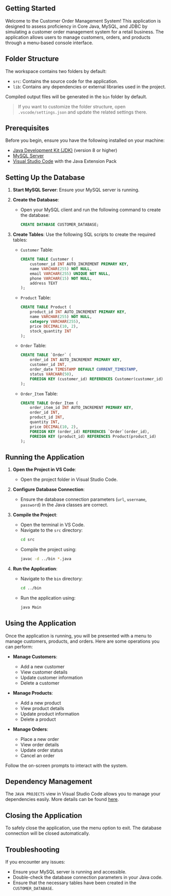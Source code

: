 ## Getting Started

Welcome to the Customer Order Management System! This application is designed to assess proficiency in Core Java, MySQL, and JDBC by simulating a customer order management system for a retail business. The application allows users to manage customers, orders, and products through a menu-based console interface.

## Folder Structure

The workspace contains two folders by default:

- `src`: Contains the source code for the application.
- `lib`: Contains any dependencies or external libraries used in the project.

Compiled output files will be generated in the `bin` folder by default.

> If you want to customize the folder structure, open `.vscode/settings.json` and update the related settings there.

## Prerequisites

Before you begin, ensure you have the following installed on your machine:

- [Java Development Kit (JDK)](https://www.oracle.com/java/technologies/javase-downloads.html) (version 8 or higher)
- [MySQL Server](https://dev.mysql.com/downloads/mysql/)
- [Visual Studio Code](https://code.visualstudio.com/) with the Java Extension Pack

## Setting Up the Database

1. **Start MySQL Server**: Ensure your MySQL server is running.

2. **Create the Database**: 
    - Open your MySQL client and run the following command to create the database:
      ```sql
      CREATE DATABASE CUSTOMER_DATABASE;
      ```

3. **Create Tables**: Use the following SQL scripts to create the required tables:

   - `Customer` Table:
     ```sql
     CREATE TABLE Customer (
         customer_id INT AUTO_INCREMENT PRIMARY KEY,
         name VARCHAR(255) NOT NULL,
         email VARCHAR(255) UNIQUE NOT NULL,
         phone VARCHAR(15) NOT NULL,
         address TEXT
     );
     ```

   - `Product` Table:
     ```sql
     CREATE TABLE Product (
         product_id INT AUTO_INCREMENT PRIMARY KEY,
         name VARCHAR(255) NOT NULL,
         category VARCHAR(255),
         price DECIMAL(10, 2),
         stock_quantity INT
     );
     ```

   - `Order` Table:
     ```sql
     CREATE TABLE `Order` (
         order_id INT AUTO_INCREMENT PRIMARY KEY,
         customer_id INT,
         order_date TIMESTAMP DEFAULT CURRENT_TIMESTAMP,
         status VARCHAR(50),
         FOREIGN KEY (customer_id) REFERENCES Customer(customer_id)
     );
     ```

   - `Order_Item` Table:
     ```sql
     CREATE TABLE Order_Item (
         order_item_id INT AUTO_INCREMENT PRIMARY KEY,
         order_id INT,
         product_id INT,
         quantity INT,
         price DECIMAL(10, 2),
         FOREIGN KEY (order_id) REFERENCES `Order`(order_id),
         FOREIGN KEY (product_id) REFERENCES Product(product_id)
     );
     ```

## Running the Application

1. **Open the Project in VS Code**:
   - Open the project folder in Visual Studio Code.
   
2. **Configure Database Connection**:
   - Ensure the database connection parameters (`url`, `username`, `password`) in the Java classes are correct.

3. **Compile the Project**:
   - Open the terminal in VS Code.
   - Navigate to the `src` directory:
     ```bash
     cd src
     ```
   - Compile the project using:
     ```bash
     javac -d ../bin *.java
     ```

4. **Run the Application**:
   - Navigate to the `bin` directory:
     ```bash
     cd ../bin
     ```
   - Run the application using:
     ```bash
     java Main
     ```
     
## Using the Application

Once the application is running, you will be presented with a menu to manage customers, products, and orders. Here are some operations you can perform:

- **Manage Customers**:
  - Add a new customer
  - View customer details
  - Update customer information
  - Delete a customer

- **Manage Products**:
  - Add a new product
  - View product details
  - Update product information
  - Delete a product

- **Manage Orders**:
  - Place a new order
  - View order details
  - Update order status
  - Cancel an order

Follow the on-screen prompts to interact with the system.

## Dependency Management

The `JAVA PROJECTS` view in Visual Studio Code allows you to manage your dependencies easily. More details can be found [here](https://github.com/microsoft/vscode-java-dependency#manage-dependencies).

## Closing the Application

To safely close the application, use the menu option to exit. The database connection will be closed automatically.

## Troubleshooting

If you encounter any issues:

- Ensure your MySQL server is running and accessible.
- Double-check the database connection parameters in your Java code.
- Ensure that the necessary tables have been created in the `CUSTOMER_DATABASE`.
